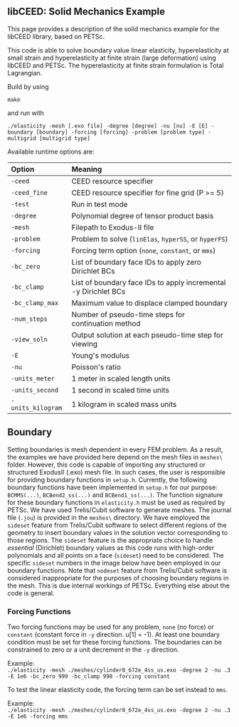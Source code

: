 ## libCEED: Solid Mechanics Example

This page provides a description of the solid mechanics example for the libCEED library, based on PETSc.

This code is able to solve boundary value linear elasticity, hyperelasticity at small strain and
hyperelasticity at finite strain (large deformation) using libCEED and PETSc. The hyperelasticity
at finite strain formulation is Total Lagrangian.

Build by using

`make`

and run with

`./elasticity -mesh [.exo file] -degree [degree] -nu [nu] -E [E] -boundary [boundary] -forcing [forcing] -problem [problem type] -multigrid [multigrid type]`

Available runtime options are:

|  Option                  | Meaning                                                                                         |
| :----------------------- | :-----------------------------------------------------------------------------------------------|
| `-ceed`                  | CEED resource specifier                                                                         |
| `-ceed_fine`             | CEED resource specifier for fine grid (P >= 5)                                                  |
| `-test`                  | Run in test mode                                                                                |
| `-degree`                | Polynomial degree of tensor product basis                                                       |
| `-mesh`                  | Filepath to Exodus-II file                                                                      |
| `-problem`               | Problem to solve (`linElas`, `hyperSS`, or `hyperFS`)                                           |
| `-forcing`               | Forcing term option (`none`, `constant`, or `mms`)                                              |
| `-bc_zero`               | List of boundary face IDs to apply zero Dirichlet BCs                                           |
| `-bc_clamp`              | List of boundary face IDs to apply incremental -y Dirichlet BCs                                 |
| `-bc_clamp_max`          | Maximum value to displace clamped boundary                                                      |
| `-num_steps`             | Number of pseudo-time steps for continuation method                                             |
| `-view_soln`             | Output solution at each pseudo-time step for viewing                                            |
| `-E`                     | Young's modulus                                                                                 |
| `-nu`                    | Poisson's ratio                                                                                 |
| `-units_meter`           | 1 meter in scaled length units                                                                  |
| `-units_second`          | 1 second in scaled time units                                                                   |
| `-units_kilogram`        | 1 kilogram in scaled mass units                                                                 |

## Boundary

Setting boundaries is mesh dependent in every FEM problem. As a result, the examples we have provided here depend on the  mesh files in `meshes\` folder. However, this code is capable of importing any structured or structured ExodusII (.exo) mesh file. In such cases, the user is responsible for providing boundary functions in `setup.h`. Currently, the following boundary functions have been implemented in `setup.h` for our purpose: `BCMMS(...)`, `BCBend2_ss(...)` and `BCBend1_ss(...)`. The function signature for these boundary functions in `elasticity.h` must be used as required by PETSc. We have used Trelis/Cubit software to generate meshes. The journal file (`.jou`) is provided in the `meshes\` directory. We have employed the `sideset` feature from Trelis/Cubit software to select different regions of the geometry to insert boundary values in the solution vector corresponding to those regions. The `sideset` feature is the appropriate choice to handle *essential* (Dirichlet) boundary values as this code runs with high-order polynomials and all points on a face (`sideset`) need to be considered. The specific `sideset` numbers in the image below have been employed in our boundary functions. Note that `nodeset` feature from Trelis/Cubit software is considered inappropriate for the purposes of choosing boundary regions in the mesh. This is due internal workings of PETSc. Everything else about the code is general.

### Forcing Functions

Two forcing functions may be used for any problem, `none` (no force) or `constant` (constant force in `-y` direction. u[1] = -1).
At least one boundary condition must be set for these forcing functions.
The boundaries can be constrained to zero or a unit decrement in the `-y` direction.

Example:\
 `./elasticity -mesh ./meshes/cylinder8_672e_4ss_us.exo -degree 2 -nu .3 -E 1e6 -bc_zero 999 -bc_clamp 998 -forcing constant`

To test the linear elasticity code, the forcing term can be set instead to `mms`.

Example:\
 `./elasticity -mesh ./meshes/cylinder8_672e_4ss_us.exo -degree 2 -nu .3 -E 1e6 -forcing mms`
